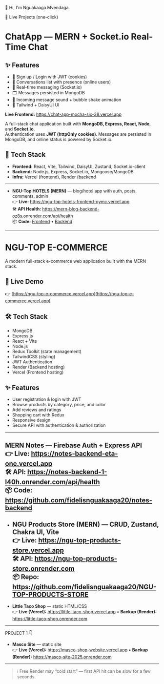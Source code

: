 👋 Hi, I'm Nguakaaga Mvendaga

🚀 Live Projects (one-click)

# ChatApp — MERN + Socket.io Real-Time Chat


## ✨ Features
- 🔐 Sign up / Login with JWT (cookies)
- 👥 Conversations list with presence (online users)
- 💬 Real-time messaging (Socket.io)
- 🗂️ Messages persisted in MongoDB
- 🔔 Incoming message sound + bubble shake animation
- 🎨 Tailwind + DaisyUI UI


**Live Frontend:** https://chat-app-mocha-six-38.vercel.app  


A full-stack chat application built with **MongoDB, Express, React, Node**, and **Socket.io**.  
Authentication uses **JWT (httpOnly cookies)**. Messages are persisted in MongoDB, and online status is powered by Socket.io.

## 🧱 Tech Stack
- **Frontend:** React, Vite, Tailwind, DaisyUI, Zustand, Socket.io-client
- **Backend:** Node.js, Express, Socket.io, Mongoose/MongoDB
- **Infra:** Vercel (frontend), Render (backend
---

- **NGU-Top HOTELS (MERN)** — blog/hotel app with auth, posts, comments, admin  
  👉 **Live:** https://ngu-top-hotels-frontend-qymc.vercel.app  
  🛠 **API Health:** https://mern-blog-backend-oz8s.onrender.com/api/health  
  📦 **Code:** [Frontend](https://github.com/fidelisnguakaaga20/ngu-top-hotels-frontend) •
  [Backend](https://github.com/fidelisnguakaaga20/ngu-top-hotels-backend)
---

# NGU-TOP E-COMMERCE
A modern full-stack e-commerce web application built with the MERN stack.
## 🚀 Live Demo
👉 [https://ngu-top-e-commerce.vercel.app](https://ngu-top-e-commerce.vercel.app)

## 🛠️ Tech Stack
- MongoDB
- Express.js
- React + Vite
- Node.js
- Redux Toolkit (state management)
- TailwindCSS (styling)
- JWT Authentication
- Render (Backend hosting)
- Vercel (Frontend hosting)

## ✨ Features
- User registration & login with JWT
- Browse products by category, price, and color
- Add reviews and ratings
- Shopping cart with Redux
- Responsive design
- Secure API with authentication & authorization
---

**MERN Notes — Firebase Auth + Express API**  
👉 Live: https://notes-backend-eta-one.vercel.app  
🛠 API: https://notes-backend-1-l40h.onrender.com/api/health  
📦 Code: https://github.com/fidelisnguakaaga20/notes-backend
---

- **NGU Products Store (MERN)** — CRUD, Zustand, Chakra UI, Vite  
  👉 **Live:** https://ngu-top-products-store.vercel.app  
  🛠 **API:** https://ngu-top-products-store.onrender.com  
  📦 **Repo:** https://github.com/fidelisnguakaaga20/NGU-TOP-PRODUCTS-STORE
  ---
  
  
- **Little Taco Shop** — static HTML/CSS  
  👉 **Live (Vercel):** https://little-taco-shop.vercel.app • **Backup (Render):** https://little-taco-shop.onrender.com
---

PROJECT 1
      👇
- **Masco Site** — static site  
  👉 **Live (Vercel):** https://masco-shop-website.vercel.app • **Backup (Render):** https://masco-site-2025.onrender.com
---

> ℹ️ Free Render may “cold start” — first API hit can be slow for a few seconds.
